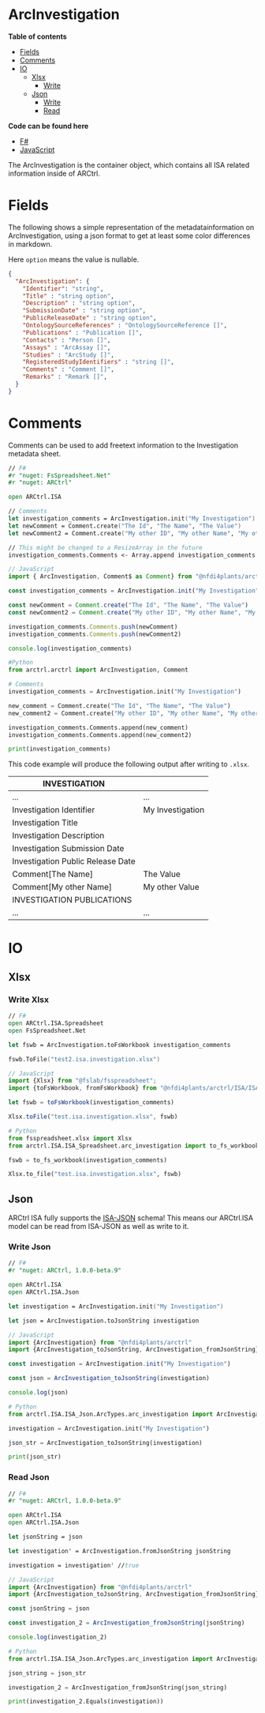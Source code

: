 # ArcInvestigation

**Table of contents**
- [Fields](#fields)
- [Comments](#comments)
- [IO](#io)
  - [Xlsx](#xlsx)
    - [Write](#write-xlsx)
  - [Json](#json)
    - [Write](#write-json)
    - [Read](#read-json)

**Code can be found here**
- [F#](/docs/scripts_fsharp/ArcInvestigation.fsx)
- [JavaScript](/docs/scripts_js/ArcInvestigation.js)

The ArcInvestigation is the container object, which contains all ISA related information inside of ARCtrl.

# Fields

The following shows a simple representation of the metadatainformation on ArcInvestigation, using a json format to get at least some color differences in markdown.

Here `option` means the value is nullable.

```json
{
  "ArcInvestigation": {
    "Identifier": "string",
    "Title" : "string option",
    "Description" : "string option",
    "SubmissionDate" : "string option",
    "PublicReleaseDate" : "string option",
    "OntologySourceReferences" : "OntologySourceReference []",
    "Publications" : "Publication []",
    "Contacts" : "Person []",
    "Assays" : "ArcAssay []",
    "Studies" : "ArcStudy []",
    "RegisteredStudyIdentifiers" : "string []",
    "Comments" : "Comment []",
    "Remarks" : "Remark []",
  }  
}
```

# Comments

Comments can be used to add freetext information to the Investigation metadata sheet. 

```fsharp
// F#
#r "nuget: FsSpreadsheet.Net"
#r "nuget: ARCtrl"

open ARCtrl.ISA

// Comments
let investigation_comments = ArcInvestigation.init("My Investigation")
let newComment = Comment.create("The Id", "The Name", "The Value")
let newComment2 = Comment.create("My other ID", "My other Name", "My other Value")

// This might be changed to a ResizeArray in the future
investigation_comments.Comments <- Array.append investigation_comments.Comments [|newComment; newComment2|]
```

```js
// JavaScript
import { ArcInvestigation, Comment$ as Comment} from "@nfdi4plants/arctrl"

const investigation_comments = ArcInvestigation.init("My Investigation")

const newComment = Comment.create("The Id", "The Name", "The Value")
const newComment2 = Comment.create("My other ID", "My other Name", "My other Value")

investigation_comments.Comments.push(newComment)
investigation_comments.Comments.push(newComment2)

console.log(investigation_comments)
```
```python
#Python
from arctrl.arctrl import ArcInvestigation, Comment

# Comments
investigation_comments = ArcInvestigation.init("My Investigation")

new_comment = Comment.create("The Id", "The Name", "The Value")
new_comment2 = Comment.create("My other ID", "My other Name", "My other Value")

investigation_comments.Comments.append(new_comment)
investigation_comments.Comments.append(new_comment2)

print(investigation_comments)
```
This code example will produce the following output after writing to `.xlsx`.

| INVESTIGATION                     |                  |
|-----------------------------------|------------------|
| ...                               | ...              |
| Investigation Identifier          | My Investigation |
| Investigation Title               |                  |
| Investigation Description         |                  |
| Investigation Submission Date     |                  |
| Investigation Public Release Date |                  |
| Comment[The Name]                 | The Value        |
| Comment[My other Name]            | My other Value   |
| INVESTIGATION PUBLICATIONS        |                  |
| ...                               | ...              |

# IO

## Xlsx

### Write Xlsx

```fsharp
// F#
open ARCtrl.ISA.Spreadsheet
open FsSpreadsheet.Net

let fswb = ArcInvestigation.toFsWorkbook investigation_comments

fswb.ToFile("test2.isa.investigation.xlsx")
```

```js
// JavaScript
import {Xlsx} from "@fslab/fsspreadsheet";
import {toFsWorkbook, fromFsWorkbook} from "@nfdi4plants/arctrl/ISA/ISA.Spreadsheet/ArcInvestigation.js"

let fswb = toFsWorkbook(investigation_comments)

Xlsx.toFile("test.isa.investigation.xlsx", fswb)
```
```python
# Python
from fsspreadsheet.xlsx import Xlsx
from arctrl.ISA.ISA_Spreadsheet.arc_investigation import to_fs_workbook, from_fs_workbook

fswb = to_fs_workbook(investigation_comments)

Xlsx.to_file("test.isa.investigation.xlsx", fswb)
```


## Json

ARCtrl ISA fully supports the [ISA-JSON](https://isa-specs.readthedocs.io/en/latest/isajson.html) schema! This means our ARCtrl.ISA model can be read from ISA-JSON as well as write to it.

### Write Json

```fsharp
// F#
#r "nuget: ARCtrl, 1.0.0-beta.9"

open ARCtrl.ISA
open ARCtrl.ISA.Json

let investigation = ArcInvestigation.init("My Investigation")

let json = ArcInvestigation.toJsonString investigation
```

```js
// JavaScript
import {ArcInvestigation} from "@nfdi4plants/arctrl"
import {ArcInvestigation_toJsonString, ArcInvestigation_fromJsonString} from "@nfdi4plants/arctrl/ISA/ISA.Json/Investigation.js"

const investigation = ArcInvestigation.init("My Investigation")

const json = ArcInvestigation_toJsonString(investigation)

console.log(json)
```
```python
# Python
from arctrl.ISA.ISA_Json.ArcTypes.arc_investigation import ArcInvestigation_toJsonString, ArcInvestigation_fromJsonString

investigation = ArcInvestigation.init("My Investigation")

json_str = ArcInvestigation_toJsonString(investigation)

print(json_str)
```

### Read Json

```fsharp
// F#
#r "nuget: ARCtrl, 1.0.0-beta.9"

open ARCtrl.ISA
open ARCtrl.ISA.Json

let jsonString = json

let investigation' = ArcInvestigation.fromJsonString jsonString

investigation = investigation' //true
```

```js
// JavaScript
import {ArcInvestigation} from "@nfdi4plants/arctrl"
import {ArcInvestigation_toJsonString, ArcInvestigation_fromJsonString} from "@nfdi4plants/arctrl/ISA/ISA.Json/Investigation.js"

const jsonString = json

const investigation_2 = ArcInvestigation_fromJsonString(jsonString)

console.log(investigation_2)
```
```python
# Python
from arctrl.ISA.ISA_Json.ArcTypes.arc_investigation import ArcInvestigation_toJsonString, ArcInvestigation_fromJsonString

json_string = json_str

investigation_2 = ArcInvestigation_fromJsonString(json_string)

print(investigation_2.Equals(investigation))
```